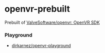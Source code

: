 openvr-prebuilt
===============
Prebuilt of [ValveSoftware/openvr: OpenVR SDK](https://github.com/ValveSoftware/openvr)

### Playground
- [dirkarnez/openvr-playground](https://github.com/dirkarnez/openvr-playground)